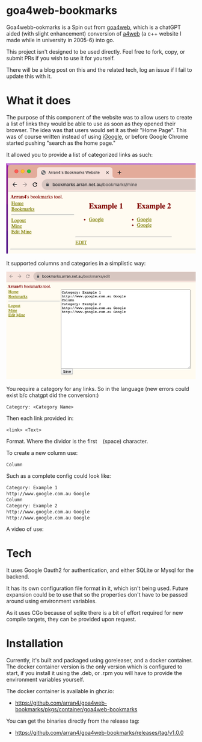 # goa4web-bookmarks

Goa4webb-ookmarks is a Spin out from [goa4web](https://github.com/arran4/goa4web/), which is a chatGPT aided 
(with slight enhancement) conversion of [a4web](https://github.com/arran4/a4web/) (a c++ website I made while in 
university in 2005-6) into go.

This project isn't designed to be used directly. Feel free to fork, copy, or submit PRs if you wish to use it for 
yourself.

There will be a blog post on this and the related tech, log an issue if I fail to update this with it.

# What it does

The purpose of this component of the website was to allow users to create a list of links they would be able to use
as soon as they opened their browser. The idea was that users would set it as their "Home Page". This was of course
written instead of using [iGoogle](https://en.wikipedia.org/wiki/IGoogle), or before Google Chrome started pushing 
"search as the home page."

It allowed you to provide a list of categorized links as such:

![img.png](media/img_0.png)

It supported columns and categories in a simplistic way:

![img_3.png](media%2Fimg_3.png)

You require a category for any links. So in the language (new errors could exist b/c chatgpt did the conversion:) 
```
Category: <Category Name>
```

Then each link provided in:
```
<link> <Text>
```
Format. Where the dividor is the first ` ` (space) character.

To create a new column use:
```
Column
```

Such as a complete config could look like:
```
Category: Example 1
http://www.google.com.au Google
Column
Category: Example 2
http://www.google.com.au Google
http://www.google.com.au Google
```

A video of use:

[](media%2Fvideo1.mp4)

# Tech

It uses Google Oauth2 for authentication, and either SQLite or Mysql for the backend.

It has its own configuration file format in it, which isn't being used. Future expansion could be to use that so 
the properties don't have to be passed around using environment variables.

As it uses CGo because of sqlite there is a bit of effort required for new compile targets, they can be provided
upon request.

# Installation

Currently, it's built and packaged using goreleaser, and a docker container. The docker container version is the only
version which is configured to start, if you install it using the .deb, or .rpm you will have to provide the environment
variables yourself.

The docker container is available in ghcr.io:
* https://github.com/arran4/goa4web-bookmarks/pkgs/container/goa4web-bookmarks

You can get the binaries directly from the release tag:
* https://github.com/arran4/goa4web-bookmarks/releases/tag/v1.0.0

